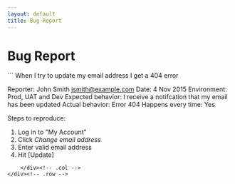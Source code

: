 ```yaml
---
layout: default
title: Bug Report
---
```


Bug Report
==========

<div class="row">
    <div class="col-md-6">
```
When I try to update my email address I get a 404 error

Reporter:           John Smith <jsmith@example.com>
Date:               4 Nov 2015
Environment:        Prod, UAT and Dev
Expected behavior:  I receive a notifcation that my email has been updated
Actual behavior:    Error 404
Happens every time: Yes

Steps to reproduce: 

  1. Log in to "My Account"
  2. Click _Change email address_
  3. Enter valid email address
  4. Hit [Update]
```
    </div><!-- .col -->
</div><!-- .row -->
